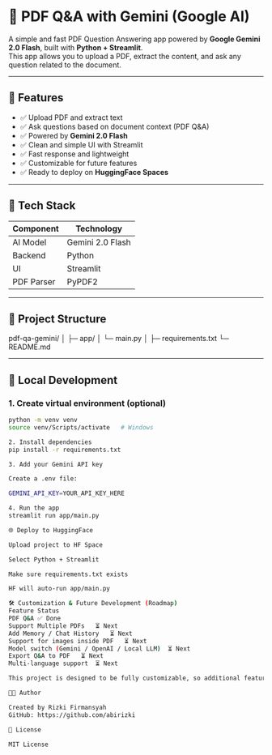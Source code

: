 # 📌 PDF Q&A with Gemini (Google AI)

A simple and fast PDF Question Answering app powered by **Google Gemini 2.0 Flash**, built with **Python + Streamlit**.  
This app allows you to upload a PDF, extract the content, and ask any question related to the document.

---

## 🚀 Features

- ✅ Upload PDF and extract text
- ✅ Ask questions based on document context (PDF Q&A)
- ✅ Powered by **Gemini 2.0 Flash**
- ✅ Clean and simple UI with Streamlit
- ✅ Fast response and lightweight
- ✅ Customizable for future features
- ✅ Ready to deploy on **HuggingFace Spaces**

---

## 🧱 Tech Stack

| Component | Technology |
|-----------|------------|
| AI Model  | Gemini 2.0 Flash |
| Backend   | Python |
| UI        | Streamlit |
| PDF Parser| PyPDF2 |

---

## 📌 Project Structure
pdf-qa-gemini/
│
├─ app/
│ └─ main.py
│
├─ requirements.txt
└─ README.md


---

## 🧪 Local Development

### 1. Create virtual environment (optional)
```bash
python -m venv venv
source venv/Scripts/activate   # Windows

2. Install dependencies
pip install -r requirements.txt

3. Add your Gemini API key

Create a .env file:

GEMINI_API_KEY=YOUR_API_KEY_HERE

4. Run the app
streamlit run app/main.py

🌐 Deploy to HuggingFace

Upload project to HF Space

Select Python + Streamlit

Make sure requirements.txt exists

HF will auto-run app/main.py

🛠 Customization & Future Development (Roadmap)
Feature	Status
PDF Q&A	✅ Done
Support Multiple PDFs	⏳ Next
Add Memory / Chat History	⏳ Next
Support for images inside PDF	⏳ Next
Model switch (Gemini / OpenAI / Local LLM)	⏳ Next
Export Q&A to PDF	⏳ Next
Multi-language support	⏳ Next

This project is designed to be fully customizable, so additional features can be added easily based on client needs.

👨‍💻 Author

Created by Rizki Firmansyah
GitHub: https://github.com/abirizki

📄 License

MIT License
